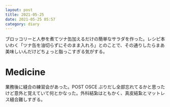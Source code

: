 ```yaml
---
layout: post
title: 2021-05-25
date: 2021-05-25 05:57
category: diary
---
```


ブロッコリーと人参を煮てツナ缶加えるだけの簡単なサラダを作った。レシピ本いわく「ツナ缶を油切らずにそのまま入れろ」とのことで、その通りしたらまあ美味しいんだけどちょっと脂っこすぎる気がする。

# Medicine
業務後に縫合の練習会があった。POST OSCE ぶりだし全部忘れてるかと思ったけど意外と覚えていて何とかなった。外科結紮はともかく、真皮結紮とマットレス縫合難しすぎる。

